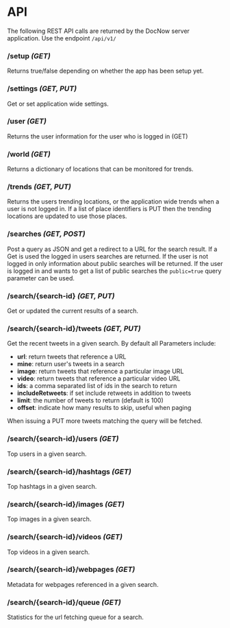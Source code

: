 # API

The following REST API calls are returned by the DocNow server application.
Use the endpoint `/api/v1/`

### /setup *(GET)*

Returns true/false depending on whether the app has been setup yet.

### /settings *(GET, PUT)*

Get or set application wide settings.

### /user *(GET)*

Returns the user information for the user who is logged in (GET)

### /world *(GET)*

Returns a dictionary of locations that can be monitored for trends.

### /trends *(GET, PUT)*

Returns the users trending locations, or the application wide trends when
a user is not logged in. If a list of place identifiers is PUT then
the trending locations are updated to use those places.

### /searches *(GET, POST)*

Post a query as JSON and get a redirect to a URL for the search result. If a Get is used the logged in users searches are returned. If the user is not logged in only information about public searches will be returned. If the user is logged in and wants to get a list of public searches the `public=true` query parameter can be used.

### /search/{search-id} *(GET, PUT)*

Get or updated the current results of a search.

### /search/{search-id}/tweets *(GET, PUT)*

Get the recent tweets in a given search. By default all Parameters include:

* **url**: return tweets that reference a URL
* **mine**: return user's tweets in a search
* **image**: return tweets that reference a particular image URL
* **video**: return tweets that reference a particular video URL
* **ids**: a comma separated list of ids in the search to return
* **includeRetweets**: if set include retweets in addition to tweets
* **limit**: the number of tweets to return (default is 100)
* **offset**: indicate how many results to skip, useful when paging

When issuing a PUT more tweets matching the query will be fetched.

### /search/{search-id}/users *(GET)*

Top users in a given search.

### /search/{search-id}/hashtags *(GET)*

Top hashtags in a given search.

### /search/{search-id}/images *(GET)*

Top images in a given search.

### /search/{search-id}/videos *(GET)*

Top videos in a given search.

### /search/{search-id}/webpages *(GET)*

Metadata for webpages referenced in a given search.

### /search/{search-id}/queue *(GET)*

Statistics for the url fetching queue for a search.